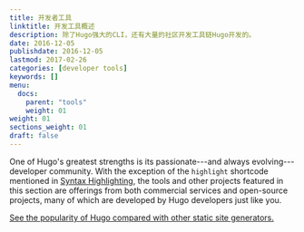 ```yaml
---
title: 开发者工具
linktitle: 开发工具概述
description: 除了Hugo强大的CLI，还有大量的社区开发工具链Hugo开发的。
date: 2016-12-05
publishdate: 2016-12-05
lastmod: 2017-02-26
categories: [developer tools]
keywords: []
menu:
  docs:
    parent: "tools"
    weight: 01
weight: 01
sections_weight: 01
draft: false
---
```


One of Hugo's greatest strengths is its passionate---and always evolving---developer community. With the exception of the `highlight` shortcode mentioned in [Syntax Highlighting][syntax], the tools and other projects featured in this section are offerings from both commercial services and open-source projects, many of which are developed by Hugo developers just like you.

[See the popularity of Hugo compared with other static site generators.][staticgen]

[staticgen]: https://staticgen.com
[syntax]: /tools/syntax-highlighting/
